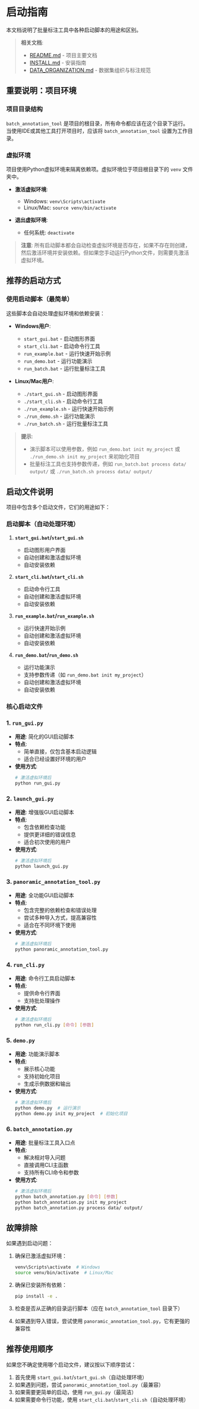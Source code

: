 # 启动指南

本文档说明了批量标注工具中各种启动脚本的用途和区别。

> **相关文档**:
> - [README.md](README.md) - 项目主要文档
> - [INSTALL.md](INSTALL.md) - 安装指南
> - [DATA_ORGANIZATION.md](DATA_ORGANIZATION.md) - 数据集组织与标注规范

## 重要说明：项目环境

### 项目目录结构

`batch_annotation_tool` 是项目的根目录，所有命令都应该在这个目录下运行。当使用IDE或其他工具打开项目时，应该将 `batch_annotation_tool` 设置为工作目录。

### 虚拟环境

项目使用Python虚拟环境来隔离依赖项。虚拟环境位于项目根目录下的 `venv` 文件夹中。

- **激活虚拟环境**:
  - Windows: `venv\Scripts\activate`
  - Linux/Mac: `source venv/bin/activate`

- **退出虚拟环境**:
  - 任何系统: `deactivate`

> **注意**: 所有启动脚本都会自动检查虚拟环境是否存在，如果不存在则创建，然后激活环境并安装依赖。但如果您手动运行Python文件，则需要先激活虚拟环境。

## 推荐的启动方式

### 使用启动脚本（最简单）

这些脚本会自动处理虚拟环境和依赖安装：

- **Windows用户**:
  - `start_gui.bat` - 启动图形界面
  - `start_cli.bat` - 启动命令行工具
  - `run_example.bat` - 运行快速开始示例
  - `run_demo.bat` - 运行功能演示
  - `run_batch.bat` - 运行批量标注工具

- **Linux/Mac用户**:
  - `./start_gui.sh` - 启动图形界面
  - `./start_cli.sh` - 启动命令行工具
  - `./run_example.sh` - 运行快速开始示例
  - `./run_demo.sh` - 运行功能演示
  - `./run_batch.sh` - 运行批量标注工具

> **提示**: 
> - 演示脚本可以使用参数，例如 `run_demo.bat init my_project` 或 `./run_demo.sh init my_project` 来初始化项目
> - 批量标注工具也支持参数传递，例如 `run_batch.bat process data/ output/` 或 `./run_batch.sh process data/ output/`

## 启动文件说明

项目中包含多个启动文件，它们的用途如下：

### 启动脚本（自动处理环境）

1. **`start_gui.bat`/`start_gui.sh`**
   - 启动图形用户界面
   - 自动创建和激活虚拟环境
   - 自动安装依赖

2. **`start_cli.bat`/`start_cli.sh`**
   - 启动命令行工具
   - 自动创建和激活虚拟环境
   - 自动安装依赖

3. **`run_example.bat`/`run_example.sh`**
   - 运行快速开始示例
   - 自动创建和激活虚拟环境
   - 自动安装依赖

4. **`run_demo.bat`/`run_demo.sh`**
   - 运行功能演示
   - 支持参数传递（如 `run_demo.bat init my_project`）
   - 自动创建和激活虚拟环境
   - 自动安装依赖

### 核心启动文件

### 1. `run_gui.py`

- **用途**: 简化的GUI启动脚本
- **特点**: 
  - 简单直接，仅包含基本启动逻辑
  - 适合已经设置好环境的用户
- **使用方式**: 
  ```bash
  # 激活虚拟环境后
  python run_gui.py
  ```

### 2. `launch_gui.py`

- **用途**: 增强版GUI启动脚本
- **特点**: 
  - 包含依赖检查功能
  - 提供更详细的错误信息
  - 适合初次使用的用户
- **使用方式**: 
  ```bash
  # 激活虚拟环境后
  python launch_gui.py
  ```

### 3. `panoramic_annotation_tool.py`

- **用途**: 全功能GUI启动脚本
- **特点**: 
  - 包含完整的依赖检查和错误处理
  - 尝试多种导入方式，提高兼容性
  - 适合在不同环境下使用
- **使用方式**: 
  ```bash
  # 激活虚拟环境后
  python panoramic_annotation_tool.py
  ```

### 4. `run_cli.py`

- **用途**: 命令行工具启动脚本
- **特点**: 
  - 提供命令行界面
  - 支持批处理操作
- **使用方式**: 
  ```bash
  # 激活虚拟环境后
  python run_cli.py [命令] [参数]
  ```

### 5. `demo.py`

- **用途**: 功能演示脚本
- **特点**: 
  - 展示核心功能
  - 支持初始化项目
  - 生成示例数据和输出
- **使用方式**: 
  ```bash
  # 激活虚拟环境后
  python demo.py  # 运行演示
  python demo.py init my_project  # 初始化项目
  ```

### 6. `batch_annotation.py`

- **用途**: 批量标注工具入口点
- **特点**: 
  - 解决相对导入问题
  - 直接调用CLI主函数
  - 支持所有CLI命令和参数
- **使用方式**: 
  ```bash
  # 激活虚拟环境后
  python batch_annotation.py [命令] [参数]
  python batch_annotation.py init my_project
  python batch_annotation.py process data/ output/
  ```

## 故障排除

如果遇到启动问题：

1. 确保已激活虚拟环境：
   ```bash
   venv\Scripts\activate  # Windows
   source venv/bin/activate  # Linux/Mac
   ```

2. 确保已安装所有依赖：
   ```bash
   pip install -e .
   ```

3. 检查是否从正确的目录运行脚本（应在 `batch_annotation_tool` 目录下）

4. 如果遇到导入错误，尝试使用 `panoramic_annotation_tool.py`，它有更强的兼容性

## 推荐使用顺序

如果您不确定使用哪个启动文件，建议按以下顺序尝试：

1. 首先使用 `start_gui.bat`/`start_gui.sh`（自动处理环境）
2. 如果遇到问题，尝试 `panoramic_annotation_tool.py`（最兼容）
3. 如果需要更简单的启动，使用 `run_gui.py`（最简洁）
4. 如果需要命令行功能，使用 `start_cli.bat`/`start_cli.sh`（自动处理环境）